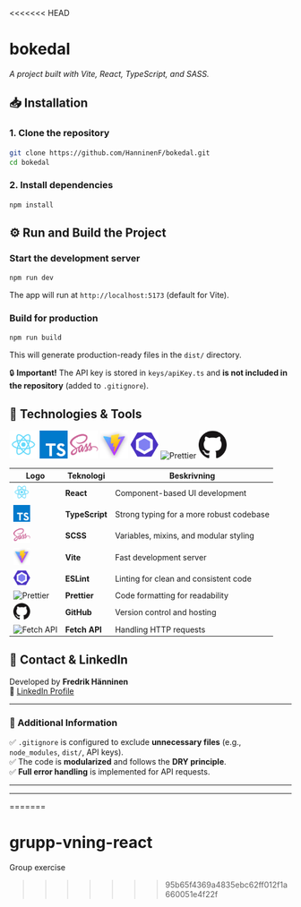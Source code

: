 <<<<<<< HEAD
# bokedal

_A project built with Vite, React, TypeScript, and SASS._

## 📥 Installation

### 1. Clone the repository

```sh
git clone https://github.com/HanninenF/bokedal.git
cd bokedal
```

### 2. Install dependencies

```sh
npm install
```

## ⚙️ Run and Build the Project

### Start the development server

```sh
npm run dev
```

The app will run at `http://localhost:5173` (default for Vite).

### Build for production

```sh
npm run build
```

This will generate production-ready files in the `dist/` directory.

🔒 **Important!** The API key is stored in `keys/apiKey.ts` and **is not included in the repository** (added to `.gitignore`).

## 🚀 Technologies & Tools

<p align="left">
  <img src="https://raw.githubusercontent.com/github/explore/main/topics/react/react.png" alt="React" width="50"/>
  <img src="https://raw.githubusercontent.com/github/explore/main/topics/typescript/typescript.png" alt="TypeScript" width="50"/>
  <img src="https://raw.githubusercontent.com/github/explore/main/topics/sass/sass.png" alt="SCSS" width="50"/>
  <img src="https://raw.githubusercontent.com/github/explore/main/topics/vite/vite.png" alt="Vite" width="50"/>
  <img src="https://raw.githubusercontent.com/github/explore/main/topics/eslint/eslint.png" alt="ESLint" width="50"/>
  <img src="https://prettier.io/icon.png" alt="Prettier" width="50"/>
  <img src="https://raw.githubusercontent.com/github/explore/main/topics/github/github.png" alt="GitHub" width="50"/>
</p>

| Logo                                                                                                                            | Teknologi      | Beskrivning                              |
| ------------------------------------------------------------------------------------------------------------------------------- | -------------- | ---------------------------------------- |
| <img src="https://raw.githubusercontent.com/github/explore/main/topics/react/react.png" alt="React" width="30"/>                | **React**      | Component-based UI development           |
| <img src="https://raw.githubusercontent.com/github/explore/main/topics/typescript/typescript.png" alt="TypeScript" width="30"/> | **TypeScript** | Strong typing for a more robust codebase |
| <img src="https://raw.githubusercontent.com/github/explore/main/topics/sass/sass.png" alt="SCSS" width="30"/>                   | **SCSS**       | Variables, mixins, and modular styling   |
| <img src="https://raw.githubusercontent.com/github/explore/main/topics/vite/vite.png" alt="Vite" width="30"/>                   | **Vite**       | Fast development server                  |
| <img src="https://raw.githubusercontent.com/github/explore/main/topics/eslint/eslint.png" alt="ESLint" width="30"/>             | **ESLint**     | Linting for clean and consistent code    |
| <img src="https://prettier.io/icon.png" alt="Prettier" width="30"/>                                                             | **Prettier**   | Code formatting for readability          |
| <img src="https://raw.githubusercontent.com/github/explore/main/topics/github/github.png" alt="GitHub" width="30"/>             | **GitHub**     | Version control and hosting              |
| <img src="https://i.postimg.cc/mrShVhNP/internet-54.png" alt="Fetch API" width="30"/>                                           | **Fetch API**  | Handling HTTP requests                   |

## 🔗 Contact & LinkedIn

Developed by **Fredrik Hänninen**  
📎 [LinkedIn Profile](https://www.linkedin.com/in/fredrik-h%C3%A4nninen-0240a2327/)

---

### 📝 Additional Information

✅ `.gitignore` is configured to exclude **unnecessary files** (e.g., `node_modules`, `dist/`, API keys).  
✅ The code is **modularized** and follows the **DRY principle**.  
✅ **Full error handling** is implemented for API requests.

---
---
=======
# grupp-vning-react
Group exercise 
>>>>>>> 95b65f4369a4835ebc62ff012f1a660051e4f22f
